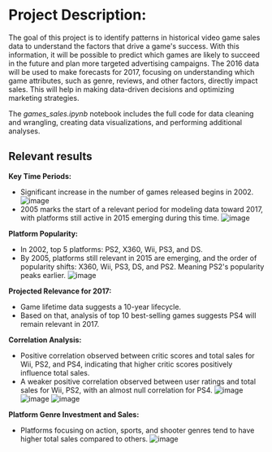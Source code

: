 # Project Description:
The goal of this project is to identify patterns in historical video game sales data to understand the factors that drive a game's success. With this information, it will be possible to predict which games are likely to succeed in the future and plan more targeted advertising campaigns. The 2016 data will be used to make forecasts for 2017, focusing on understanding which game attributes, such as genre, reviews, and other factors, directly impact sales. This will help in making data-driven decisions and optimizing marketing strategies.

The *games_sales.ipynb* notebook includes the full code for data cleaning and wrangling, creating data visualizations, and performing additional analyses.

## Relevant results
**Key Time Periods:**
- Significant increase in the number of games released begins in 2002.
![image](https://github.com/user-attachments/assets/22e3d24d-a19e-428e-a617-2c7e0978f829)
- 2005 marks the start of a relevant period for modeling data toward 2017, with platforms still active in 2015 emerging during this time.
![image](https://github.com/user-attachments/assets/f04c0523-efce-4ae3-ba3b-b94fe72f8f91)
  
**Platform Popularity:**
- In 2002, top 5 platforms: PS2, X360, Wii, PS3, and DS.
- By 2005, platforms still relevant in 2015 are emerging, and the order of popularity shifts: X360, Wii, PS3, DS, and PS2. Meaning PS2's popularity peaks earlier.
![image](https://github.com/user-attachments/assets/dc681259-2f74-4d42-8ee4-51190beb2ea7)

**Projected Relevance for 2017:**
- Game lifetime data suggests a 10-year lifecycle.
- Based on that, analysis of top 10 best-selling games suggests PS4 will remain relevant in 2017.
  
**Correlation Analysis:**
- Positive correlation observed between critic scores and total sales for Wii, PS2, and PS4, indicating that higher critic scores positively influence total sales.
- A weaker positive correlation observed between user ratings and total sales for Wii, PS2, with an almost null correlation for PS4.
![image](https://github.com/user-attachments/assets/e80e3308-1b49-46a8-9cee-b4754f3d2691)
![image](https://github.com/user-attachments/assets/5e3e5954-08de-45ad-a4df-76eea403b13a)
![image](https://github.com/user-attachments/assets/f34c1db0-bbd3-44ee-90d7-fb7c17960989)

**Platform Genre Investment and Sales:**
- Platforms focusing on action, sports, and shooter genres tend to have higher total sales compared to others.
![image](https://github.com/user-attachments/assets/df1024aa-4a41-408c-adac-a46a175828ce)

